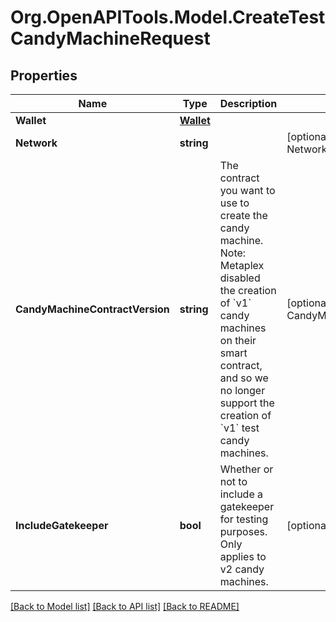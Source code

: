 
# Org.OpenAPITools.Model.CreateTestCandyMachineRequest

## Properties

Name | Type | Description | Notes
------------ | ------------- | ------------- | -------------
**Wallet** | [**Wallet**](Wallet.md) |  | 
**Network** | **string** |  | [optional] [default to NetworkEnum.Devnet]
**CandyMachineContractVersion** | **string** | The contract you want to use to create the candy machine. Note: Metaplex disabled the creation of &#x60;v1&#x60; candy machines on their smart contract, and so we no longer support the creation of &#x60;v1&#x60; test candy machines.  | [optional] [default to CandyMachineContractVersionEnum.V2]
**IncludeGatekeeper** | **bool** | Whether or not to include a gatekeeper for testing purposes. Only applies to v2 candy machines. | [optional] [default to false]

[[Back to Model list]](../README.md#documentation-for-models)
[[Back to API list]](../README.md#documentation-for-api-endpoints)
[[Back to README]](../README.md)

